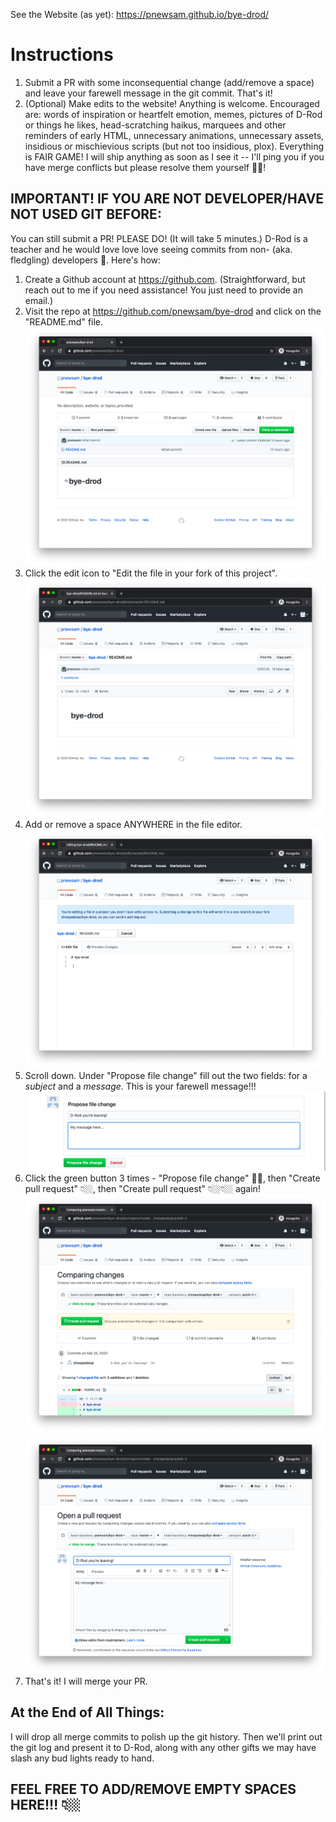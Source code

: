 See the Website (as yet): https://pnewsam.github.io/bye-drod/

# Instructions

1. Submit a PR with some inconsequential change (add/remove a space) and leave your farewell message in the git commit. That's it!
2. (Optional) Make edits to the website! Anything is welcome. Encouraged are: words of inspiration or heartfelt emotion, memes, pictures of D-Rod or things he likes, head-scratching haikus, marquees and other reminders of early HTML, unnecessary animations, unnecessary assets, insidious or mischievious scripts (but not too insidious, plox). Everything is FAIR GAME! I will ship anything as soon as I see it -- I'll ping you if you have merge conflicts but please resolve them yourself 🙏🏼!

## **IMPORTANT! IF YOU ARE NOT DEVELOPER/HAVE NOT USED GIT BEFORE:**

You can still submit a PR! PLEASE DO! (It will take 5 minutes.) D-Rod is a teacher and he would love love love seeing commits from non- (aka. fledgling) developers 🙂. Here's how:

1. Create a Github account at https://github.com. (Straightforward, but reach out to me if you need assistance! You just need to provide an email.)
2. Visit the repo at https://github.com/pnewsam/bye-drod and click on the "README.md" file.
![1](instructions/1.png) 
3. Click the edit icon to "Edit the file in your fork of this project".
![2](instructions/2.png)
4. Add or remove a space ANYWHERE in the file editor.
![3](instructions/3.png)
5. Scroll down. Under "Propose file change" fill out the two fields: for a *subject* and a *message*. This is your farewell message!!!
![4](instructions/4.png)
6. Click the green button 3 times - "Propose file change" ☝🏼, then "Create pull request" 👇🏼, then "Create pull request" 👇🏼👇🏼 again!
![5](instructions/5.png)
![6](instructions/6.png)
7. That's it! I will merge your PR.

## At the End of All Things:

I will drop all merge commits to polish up the git history. Then we'll print out the git log and present it to D-Rod, along with any other gifts we may have slash any bud lights ready to hand.

## FEEL FREE TO ADD/REMOVE EMPTY SPACES HERE!!! 👇🏼
 
